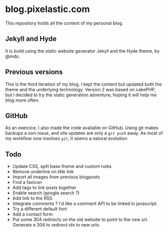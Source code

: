 # blog.pixelastic.com

This repository holds all the content of my personal blog. 

## Jekyll and Hyde

It is build using the static website generator Jekyll and the Hyde theme, by
@mdo.

## Previous versions

This is the third iteration of my blog. I kept the content but updated both the
theme and the underlying technology. Version 2 was based on cakePHP, but
I decided to try the static generation adventure, hoping it will help me blog
more often.

## GitHub

As an exercice, I also made the code available on GitHub. Using git makes
backups a non-issue, and site updates are only a `git push` away. As most of my
workflow now involves `git`, it seems a natural evolution.

## Todo

- Update CSS, split base theme and custom rules.
- Remove underline on title link
- Import all images from previous blogposts
- Find a favicon
- Add tags to link posts together
- Enable search (google search ?)
- Add link to the RSS
- Integrate comments ? I'd like a comment API to be linked in javascript.
- Try a different default font
- Add a contact form
- Put some 304 redirects on the old website to point to the new url. Generate
  a 304 to redirect ids to new urls.

